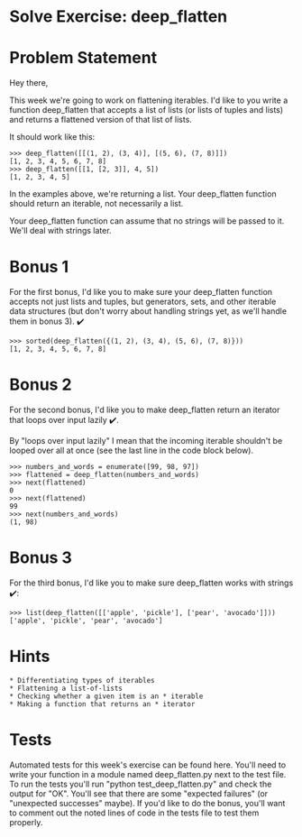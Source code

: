# Solve Exercise: deep_flatten

# Problem Statement

Hey there,

This week we're going to work on flattening iterables. I'd like to you write a function deep_flatten that accepts a list of lists (or lists of tuples and lists) and returns a flattened version of that list of lists.

It should work like this:

```
>>> deep_flatten([[(1, 2), (3, 4)], [(5, 6), (7, 8)]])
[1, 2, 3, 4, 5, 6, 7, 8]
>>> deep_flatten([[1, [2, 3]], 4, 5])
[1, 2, 3, 4, 5]
```

In the examples above, we're returning a list. Your deep_flatten function should return an iterable, not necessarily a list.

Your deep_flatten function can assume that no strings will be passed to it. We'll deal with strings later.

# Bonus 1

For the first bonus, I'd like you to make sure your deep_flatten function accepts not just lists and tuples, but generators, sets, and other iterable data structures (but don't worry about handling strings yet, as we'll handle them in bonus 3). ✔️

```
>>> sorted(deep_flatten({(1, 2), (3, 4), (5, 6), (7, 8)}))
[1, 2, 3, 4, 5, 6, 7, 8]
```

# Bonus 2

For the second bonus, I'd like you to make deep_flatten return an iterator that loops over input lazily ✔️.

By "loops over input lazily" I mean that the incoming iterable shouldn't be looped over all at once (see the last line in the code block below).

```
>>> numbers_and_words = enumerate([99, 98, 97])
>>> flattened = deep_flatten(numbers_and_words)
>>> next(flattened)
0
>>> next(flattened)
99
>>> next(numbers_and_words)
(1, 98)
```

# Bonus 3

For the third bonus, I'd like you to make sure deep_flatten works with strings ✔️:

```
>>> list(deep_flatten([['apple', 'pickle'], ['pear', 'avocado']]))
['apple', 'pickle', 'pear', 'avocado']
```

# Hints

    * Differentiating types of iterables
    * Flattening a list-of-lists
    * Checking whether a given item is an * iterable
    * Making a function that returns an * iterator

# Tests

Automated tests for this week's exercise can be found here. You'll need to write your function in a module named deep_flatten.py next to the test file. To run the tests you'll run "python test_deep_flatten.py" and check the output for "OK". You'll see that there are some "expected failures" (or "unexpected successes" maybe). If you'd like to do the bonus, you'll want to comment out the noted lines of code in the tests file to test them properly.
